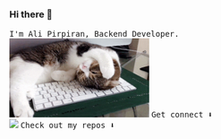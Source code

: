 ### Hi there 👋
<samp>
I'm Ali Pirpiran, Backend Developer.  
</samp>
<br> 

<img width="250" src="https://github.com/alipirpiran/alipirpiran/raw/master/scosco_pocouma.gif">

<samp>
Get connect ⬇️  
</samp>
<br>
<img src="https://img.shields.io/badge/Telegram-2CA5E0?style=for-the-badge&logo=telegram&logoColor=white">

<samp>
Check out my repos ⬇️  
</samp>
<!--
**alipirpiran/alipirpiran** is a ✨ _special_ ✨ repository because its `README.md` (this file) appears on your GitHub profile.

Here are some ideas to get you started:

- 🔭 I’m currently working on ...
- 🌱 I’m currently learning ...
- 👯 I’m looking to collaborate on ...
- 🤔 I’m looking for help with ...
- 💬 Ask me about ...
- 📫 How to reach me: ...
- 😄 Pronouns: ...
- ⚡ Fun fact: ...
-->
